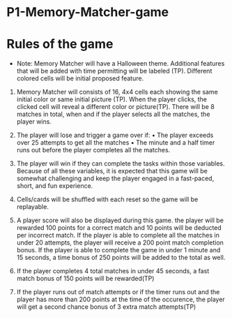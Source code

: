 # P1-Memory-Matcher-game

# Rules of the game 

- Note: Memory Matcher will have a Halloween theme. Additional features that will be added with time permitting will be labeled (TP). Different colored cells will be initial proposed feature.

1. Memory Matcher will consists of 16, 4x4 cells each showing the same initial color or same initial picture (TP). When the player clicks, the clicked cell will reveal a different color or picture(TP). There will be 8 matches in total, when and if the player selects all the matches, the player wins.

2. The player will lose and trigger a game over if:
• The player exceeds over 25 attempts to get all the matches
• The minute and a half timer runs out before the player completes all the matches.

4. The player will win if they can complete the tasks within those variables. Because of all these variables, it is expected that this game will be somewhat challenging and keep the player engaged in a fast-paced, short, and fun experience.

5. Cells/cards will be shuffled with each reset so the game will be replayable.
 
6. A player score will also be displayed during this game. the player will be rewarded 100 points for a correct match and 10 points will be deducted per incorrect match. If the player is able to complete all the matches in under 20 attempts, the player will receive a 200 point match completion bonus. If the player is able to complete the game in under 1 minute and 15 seconds, a time bonus of 250 points will be added to the total as well. 

7. If the player completes 4 total matches in under 45 seconds, a fast match bonus of 150 points will be rewarded(TP)

8. If the player runs out of match attempts or if the timer runs out and the player has more than 200 points at the time of the occurence, the player will get a second chance bonus of 3 extra match attempts(TP)
